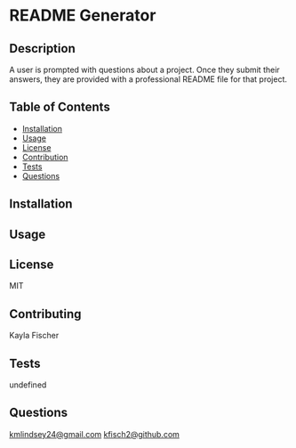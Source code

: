 
  # README Generator

  ## Description
  A user is prompted with questions about a project. Once they submit their answers, they are provided with a professional README file for that project.


  ## Table of Contents

  - [Installation](#Installation)
  - [Usage](#Usage)
  - [License](#License)
  - [Contribution](#Contributing)
  - [Tests](#Tests)
  - [Questions](#Questions)
  

  ## Installation
  

  ## Usage
  

  ## License
  MIT

  ## Contributing
  Kayla Fischer

  ## Tests
  undefined

  ## Questions
  kmlindsey24@gmail.com
  kfisch2@github.com

